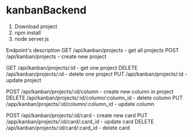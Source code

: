 # kanbanBackend
1. Download project
2. npm install
3. node server.js

Endpoint's description
GET /api/kanban/projects - get all projects
POST /api/kanban/projects - create new project

GET /api/kanban/projects/:id - get one project
DELETE /api/kanban/projects/:id - delete one project
PUT /api/kanban/projects/:id - update project

POST /api/kanban/projects/:id/column - create new column in project
DELETE /api/kanban/projects/:id/column/:column_id - delete column
PUT /app/kanban/projects/:id/column/:column_id - update column

POST /api/kanban/projects/:id/card - create new card
PUT /app/kanban/projects/:id/card/:card_id - update card
DELETE /api/kanban/projects/:id/card/:card_id - delete card